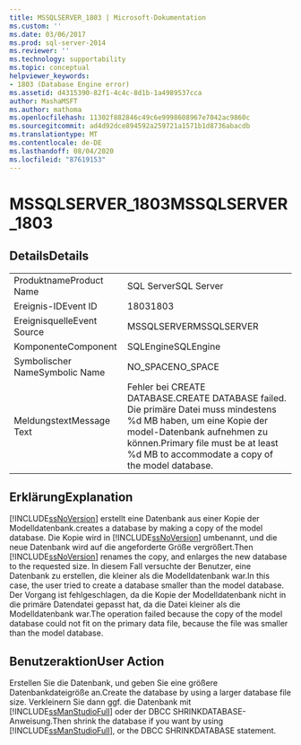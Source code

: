 ```yaml
---
title: MSSQLSERVER_1803 | Microsoft-Dokumentation
ms.custom: ''
ms.date: 03/06/2017
ms.prod: sql-server-2014
ms.reviewer: ''
ms.technology: supportability
ms.topic: conceptual
helpviewer_keywords:
- 1803 (Database Engine error)
ms.assetid: d4315390-82f1-4c4c-8d1b-1a4989537cca
author: MashaMSFT
ms.author: mathoma
ms.openlocfilehash: 11302f882846c49c6e9998608967e7042ac9860c
ms.sourcegitcommit: ad4d92dce894592a259721a1571b1d8736abacdb
ms.translationtype: MT
ms.contentlocale: de-DE
ms.lasthandoff: 08/04/2020
ms.locfileid: "87619153"
---
```

# <a name="mssqlserver_1803"></a><span data-ttu-id="c8022-102">MSSQLSERVER_1803</span><span class="sxs-lookup"><span data-stu-id="c8022-102">MSSQLSERVER_1803</span></span>
    
## <a name="details"></a><span data-ttu-id="c8022-103">Details</span><span class="sxs-lookup"><span data-stu-id="c8022-103">Details</span></span>  
  
|||  
|-|-|  
|<span data-ttu-id="c8022-104">Produktname</span><span class="sxs-lookup"><span data-stu-id="c8022-104">Product Name</span></span>|<span data-ttu-id="c8022-105">SQL Server</span><span class="sxs-lookup"><span data-stu-id="c8022-105">SQL Server</span></span>|  
|<span data-ttu-id="c8022-106">Ereignis-ID</span><span class="sxs-lookup"><span data-stu-id="c8022-106">Event ID</span></span>|<span data-ttu-id="c8022-107">1803</span><span class="sxs-lookup"><span data-stu-id="c8022-107">1803</span></span>|  
|<span data-ttu-id="c8022-108">Ereignisquelle</span><span class="sxs-lookup"><span data-stu-id="c8022-108">Event Source</span></span>|<span data-ttu-id="c8022-109">MSSQLSERVER</span><span class="sxs-lookup"><span data-stu-id="c8022-109">MSSQLSERVER</span></span>|  
|<span data-ttu-id="c8022-110">Komponente</span><span class="sxs-lookup"><span data-stu-id="c8022-110">Component</span></span>|<span data-ttu-id="c8022-111">SQLEngine</span><span class="sxs-lookup"><span data-stu-id="c8022-111">SQLEngine</span></span>|  
|<span data-ttu-id="c8022-112">Symbolischer Name</span><span class="sxs-lookup"><span data-stu-id="c8022-112">Symbolic Name</span></span>|<span data-ttu-id="c8022-113">NO_SPACE</span><span class="sxs-lookup"><span data-stu-id="c8022-113">NO_SPACE</span></span>|  
|<span data-ttu-id="c8022-114">Meldungstext</span><span class="sxs-lookup"><span data-stu-id="c8022-114">Message Text</span></span>|<span data-ttu-id="c8022-115">Fehler bei CREATE DATABASE.</span><span class="sxs-lookup"><span data-stu-id="c8022-115">CREATE DATABASE failed.</span></span> <span data-ttu-id="c8022-116">Die primäre Datei muss mindestens %d MB haben, um eine Kopie der model-Datenbank aufnehmen zu können.</span><span class="sxs-lookup"><span data-stu-id="c8022-116">Primary file must be at least %d MB to accommodate a copy of the model database.</span></span>|  
  
## <a name="explanation"></a><span data-ttu-id="c8022-117">Erklärung</span><span class="sxs-lookup"><span data-stu-id="c8022-117">Explanation</span></span>  
 [!INCLUDE[ssNoVersion](../../includes/ssnoversion-md.md)] <span data-ttu-id="c8022-118">erstellt eine Datenbank aus einer Kopie der Modelldatenbank.</span><span class="sxs-lookup"><span data-stu-id="c8022-118">creates a database by making a copy of the model database.</span></span> <span data-ttu-id="c8022-119">Die Kopie wird in [!INCLUDE[ssNoVersion](../../includes/ssnoversion-md.md)] umbenannt, und die neue Datenbank wird auf die angeforderte Größe vergrößert.</span><span class="sxs-lookup"><span data-stu-id="c8022-119">Then [!INCLUDE[ssNoVersion](../../includes/ssnoversion-md.md)] renames the copy, and enlarges the new database to the requested size.</span></span> <span data-ttu-id="c8022-120">In diesem Fall versuchte der Benutzer, eine Datenbank zu erstellen, die kleiner als die Modelldatenbank war.</span><span class="sxs-lookup"><span data-stu-id="c8022-120">In this case, the user tried to create a database smaller than the model database.</span></span> <span data-ttu-id="c8022-121">Der Vorgang ist fehlgeschlagen, da die Kopie der Modelldatenbank nicht in die primäre Datendatei gepasst hat, da die Datei kleiner als die Modelldatenbank war.</span><span class="sxs-lookup"><span data-stu-id="c8022-121">The operation failed because the copy of the model database could not fit on the primary data file, because the file was smaller than the model database.</span></span>  
  
## <a name="user-action"></a><span data-ttu-id="c8022-122">Benutzeraktion</span><span class="sxs-lookup"><span data-stu-id="c8022-122">User Action</span></span>  
 <span data-ttu-id="c8022-123">Erstellen Sie die Datenbank, und geben Sie eine größere Datenbankdateigröße an.</span><span class="sxs-lookup"><span data-stu-id="c8022-123">Create the database by using a larger database file size.</span></span> <span data-ttu-id="c8022-124">Verkleinern Sie dann ggf. die Datenbank mit [!INCLUDE[ssManStudioFull](../../includes/ssmanstudiofull-md.md)] oder der DBCC SHRINKDATABASE-Anweisung.</span><span class="sxs-lookup"><span data-stu-id="c8022-124">Then shrink the database if you want by using [!INCLUDE[ssManStudioFull](../../includes/ssmanstudiofull-md.md)], or the DBCC SHRINKDATABASE statement.</span></span>  
  
  
